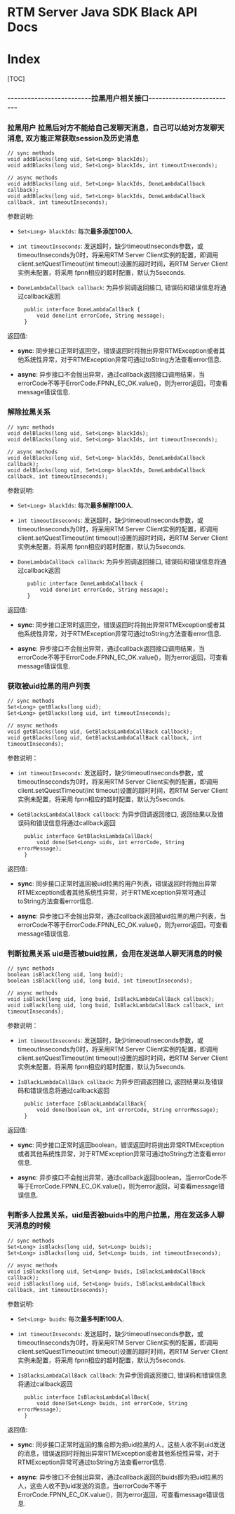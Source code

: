 # RTM Server Java SDK Black API Docs

# Index

[TOC]

### -------------------------拉黑用户相关接口--------------------------

### 拉黑用户 拉黑后对方不能给自己发聊天消息，自己可以给对方发聊天消息, 双方能正常获取session及历史消息

    // sync methods
    void addBlacks(long uid, Set<Long> blackIds);
    void addBlacks(long uid, Set<Long> blackIds, int timeoutInseconds);
    
    // async methods
    void addBlacks(long uid, Set<Long> blackIds, DoneLambdaCallback callback);
    void addBlacks(long uid, Set<Long> blackIds, DoneLambdaCallback callback, int timeoutInseconds);
    
参数说明: 
  
* `Set<Long> blackIds`: 每次**最多添加100人**.

* `int timeoutInseconds`: 发送超时，缺少timeoutInseconds参数，或timeoutInseconds为0时，将采用RTM Server Client实例的配置，即调用   
client.setQuestTimeout(int timeout)设置的超时时间，若RTM Server Client实例未配置，将采用 fpnn相应的超时配置，默认为5seconds.

* `DoneLambdaCallback callback`: 为异步回调返回接口, 错误码和错误信息将通过callback返回
        
        public interface DoneLambdaCallback {
            void done(int errorCode, String message);
        }

返回值:   
    
* **sync**: 同步接口正常时返回空，错误返回时将抛出异常RTMException或者其他系统性异常，对于RTMException异常可通过toString方法查看error信息.

* **async**: 异步接口不会抛出异常，通过callback返回接口调用结果，当errorCode不等于ErrorCode.FPNN_EC_OK.value()，则为error返回，可查看message错误信息. 

### 解除拉黑关系 

    // sync methods
    void delBlacks(long uid, Set<Long> blackIds);
    void delBlacks(long uid, Set<Long> blackIds, int timeoutInseconds);
    
    // async methods
    void delBlacks(long uid, Set<Long> blackIds, DoneLambdaCallback callback);
    void delBlacks(long uid, Set<Long> blackIds, DoneLambdaCallback callback, int timeoutInseconds);
    
参数说明:   
 
* `Set<Long> blackIds`: 每次**最多解除100人**.
 
* `int timeoutInseconds`: 发送超时，缺少timeoutInseconds参数，或timeoutInseconds为0时，将采用RTM Server Client实例的配置，即调用   
 client.setQuestTimeout(int timeout)设置的超时时间，若RTM Server Client实例未配置，将采用 fpnn相应的超时配置，默认为5seconds.
 
* `DoneLambdaCallback callback`: 为异步回调返回接口, 错误码和错误信息将通过callback返回
         
         public interface DoneLambdaCallback {
             void done(int errorCode, String message);
         }
 
返回值:      
  
* **sync**: 同步接口正常时返回空，错误返回时将抛出异常RTMException或者其他系统性异常，对于RTMException异常可通过toString方法查看error信息.
 
* **async**: 异步接口不会抛出异常，通过callback返回接口调用结果，当errorCode不等于ErrorCode.FPNN_EC_OK.value()，则为error返回，可查看message错误信息.      

### 获取被uid拉黑的用户列表

    // sync methods
    Set<Long> getBlacks(long uid);
    Set<Long> getBlacks(long uid, int timeoutInseconds);
    
    // async methods
    void getBlacks(long uid, GetBlacksLambdaCallBack callback);
    void getBlacks(long uid, GetBlacksLambdaCallBack callback, int timeoutInseconds);
    
参数说明：   

* `int timeoutInseconds`: 发送超时，缺少timeoutInseconds参数，或timeoutInseconds为0时，将采用RTM Server Client实例的配置，即调用   
client.setQuestTimeout(int timeout)设置的超时时间，若RTM Server Client实例未配置，将采用 fpnn相应的超时配置，默认为5seconds.

* `GetBlacksLambdaCallBack callback`: 为异步回调返回接口, 返回结果以及错误码和错误信息将通过callback返回
        
        public interface GetBlacksLambdaCallBack{
            void done(Set<Long> uids, int errorCode, String errorMessage);
        }

返回值:      
 
* **sync**: 同步接口正常时返回被uid拉黑的用户列表，错误返回时将抛出异常RTMException或者其他系统性异常，对于RTMException异常可通过toString方法查看error信息.

* **async**: 异步接口不会抛出异常，通过callback返回被uid拉黑的用户列表，当errorCode不等于ErrorCode.FPNN_EC_OK.value()，则为error返回，可查看message错误信息.

### 判断拉黑关系 uid是否被buid拉黑，会用在发送单人聊天消息的时候

    // sync methods
    boolean isBlack(long uid, long buid);
    boolean isBlack(long uid, long buid, int timeoutInseconds);
    
    // async methods
    void isBlack(long uid, long buid, IsBlackLambdaCallBack callback);
    void isBlack(long uid, long buid, IsBlackLambdaCallBack callback, int timeoutInseconds);
 
参数说明：   

* `int timeoutInseconds`: 发送超时，缺少timeoutInseconds参数，或timeoutInseconds为0时，将采用RTM Server Client实例的配置，即调用   
client.setQuestTimeout(int timeout)设置的超时时间，若RTM Server Client实例未配置，将采用 fpnn相应的超时配置，默认为5seconds.

* `IsBlackLambdaCallBack callback`: 为异步回调返回接口, 返回结果以及错误码和错误信息将通过callback返回
        
        public interface IsBlackLambdaCallBack{
            void done(boolean ok, int errorCode, String errorMessage);
        }

返回值:
       
* **sync**: 同步接口正常时返回boolean，错误返回时将抛出异常RTMException或者其他系统性异常，对于RTMException异常可通过toString方法查看error信息.

* **async**: 异步接口不会抛出异常，通过callback返回boolean，当errorCode不等于ErrorCode.FPNN_EC_OK.value()，则为error返回，可查看message错误信息. 

### 判断多人拉黑关系，uid是否被buids中的用户拉黑，用在发送多人聊天消息的时候

    // sync methods
    Set<Long> isBlacks(long uid, Set<Long> buids);
    Set<Long> isBlacks(long uid, Set<Long> buids, int timeoutInseconds);
    
    // async methods
    void isBlacks(long uid, Set<Long> buids, IsBlacksLambdaCallBack callback);
    void isBlacks(long uid, Set<Long> buids, IsBlacksLambdaCallBack callback, int timeoutInseconds);

参数说明:   
 
* `Set<Long> buids`: 每次**最多判断100人**.
 
* `int timeoutInseconds`: 发送超时，缺少timeoutInseconds参数，或timeoutInseconds为0时，将采用RTM Server Client实例的配置，即调用   
 client.setQuestTimeout(int timeout)设置的超时时间，若RTM Server Client实例未配置，将采用 fpnn相应的超时配置，默认为5seconds.
 
* `IsBlacksLambdaCallBack callback`: 为异步回调返回接口, 错误码和错误信息将通过callback返回
         
        public interface IsBlacksLambdaCallBack{
            void done(Set<Long> buids, int errorCode, String errorMessage);
        }
 
返回值:
        
* **sync**: 同步接口正常时返回的集合即为把uid拉黑的人，这些人收不到uid发送的消息，错误返回时将抛出异常RTMException或者其他系统性异常，对于RTMException异常可通过toString方法查看error信息.
 
* **async**: 异步接口不会抛出异常，通过callback返回的buids即为把uid拉黑的人，这些人收不到uid发送的消息，当errorCode不等于ErrorCode.FPNN_EC_OK.value()，则为error返回，可查看message错误信息.    
          